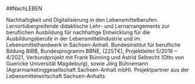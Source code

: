 ##NachLEBEN

Nachhaltigkeit und Digitalisierung in den Lebensmittelberufen. Lernortübergreifende didaktische Lehr- und Lernarrangements zur beruflichen Ausbildung für nachhaltige Entwicklung für die Ausbildungsberufe in der Lebensmittelindustrie und im Lebensmittelhandwerk in Sachsen-Anhalt.
Bundesinstitut für berufliche Bildung BIBB, Bundesprogramm BBNE, (225T€),
Projektleiter 5/2018 – 4/2021, Verbundprojekt mit Frank Bünning und Astrid Seltrecht (Otto von Guericke Universität Magdeburg), sowie Jörg Bühnemann (Agrarmarketinggesellschaft Sachsen-Anhalt mbH). Projektpartner aus der Lebensmittelwirtschaft Sachsen-Anhalts